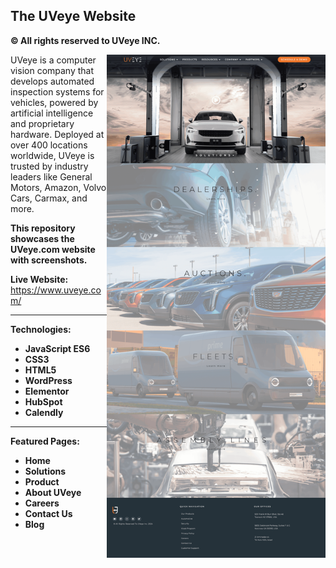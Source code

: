 ## The UVeye Website
**© All rights reserved to UVeye INC.**

<img align="right" src="/1-homepage.png" alt="uveye-website" width="350">

UVeye is a computer vision company that develops automated inspection systems for vehicles, powered by artificial intelligence and proprietary hardware. Deployed at over 400 locations worldwide, UVeye is trusted by industry leaders like General Motors, Amazon, Volvo Cars, Carmax, and more.

**This repository showcases the UVeye.com website with screenshots.**

**Live Website:** 
<br>https://www.uveye.com/

---

**Technologies:**

- **JavaScript ES6**
- **CSS3**
- **HTML5**
- **WordPress**
- **Elementor**
- **HubSpot**
- **Calendly**

---

**Featured Pages:**

- **Home**
- **Solutions**
- **Product**
- **About UVeye**
- **Careers**
- **Contact Us**
- **Blog**

